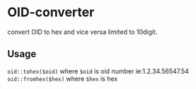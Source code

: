 # OID-converter
convert OID to hex and vice versa
limited to 10digit.
## Usage
  ``oid::tohex($oid)`` where ``$oid`` is oid number ie:1.2.34.56547.54
  ``oid::fromhex($hex)`` where ``$hex`` is hex